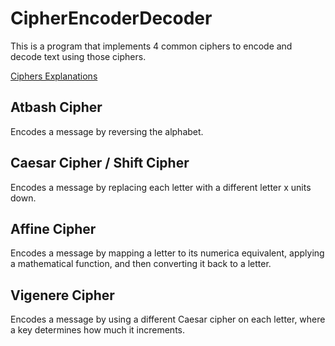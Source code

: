 # CipherEncoderDecoder

This is a program that implements 4 common ciphers to encode and decode text using those ciphers.

[Ciphers Explanations](https://www.tutorialspoint.com/cryptography/traditional_ciphers.htm)

## Atbash Cipher

Encodes a message by reversing the alphabet. 

## Caesar Cipher / Shift Cipher

Encodes a message by replacing each letter with a different letter x units down.


## Affine Cipher

Encodes a message by mapping a letter to its numerica equivalent, applying a mathematical function, and then converting
it back to a letter.


## Vigenere Cipher

Encodes a message by using a different Caesar cipher on each letter, where a key determines how much it increments.


